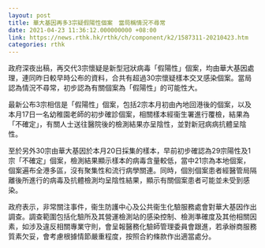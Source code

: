```yaml
---
layout: post
title: 華大基因再多3宗疑假陽性個案　當局稱情況不尋常
date: 2021-04-23 11:36:12.000000000 +08:00
link: https://news.rthk.hk/rthk/ch/component/k2/1587311-20210423.htm
categories: rthk
---
```


政府深夜出稿，再交代3宗懷疑是新型冠狀病毒「假陽性」個案，均由華大基因處理，連同昨日較早時公布的資料，合共有超過30宗懷疑樣本交叉感染個案。當局認為情況不尋常，初步認為有關個案為「假陽性」的可能性大。

最新公布3宗相信是「假陽性」個案，包括2宗本月初由內地回港後的個案，以及本月17日一名幼稚園老師的初步確診個案，相關樣本經衞生署進行覆檢，結果為「不確定」，有關人士送往醫院後的檢測結果亦呈陰性，並對新冠病病抗體呈陰性。

至於另外30宗由華大基因於本月20日採集的樣本，早前初步確認為29宗陽性及1宗「不確定」個案，檢測結果顯示樣本的病毒含量較低，當中21宗為本地個案，個案遍布全港多區，沒有聚集性和流行病學關連。同時，個別個案患者經醫管局隔離後所進行的病毒及抗體檢測均呈陰性結果，顯示有關個案患者可能並未受到感染。

政府表示，非常關注事件，衞生防護中心及公共衞生化驗服務處會對華大基因作出調查。調查範圍包括化驗所及其營運檢測站的感染控制、檢測準確度及其他相關因素，如涉及違反相關專業守則，會呈報醫務化驗師管理委員會跟進，若承辦商服務質素欠妥，會考慮根據情節嚴重程度，按照合約條款作出適當處分。
